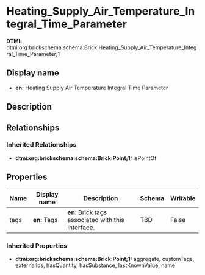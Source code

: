 # Heating_Supply_Air_Temperature_Integral_Time_Parameter
**DTMI:** dtmi:org:brickschema:schema:Brick:Heating_Supply_Air_Temperature_Integral_Time_Parameter;1
## Display name
- **en:** Heating Supply Air Temperature Integral Time Parameter
## Description
## Relationships
### Inherited Relationships
* **dtmi:org:brickschema:schema:Brick:Point;1:** isPointOf
## Properties
|Name|Display name|Description|Schema|Writable|
|-|-|-|-|-|
|tags|**en**: Tags|**en**: Brick tags associated with this interface.|TBD|False|
### Inherited Properties
* **dtmi:org:brickschema:schema:Brick:Point;1:** aggregate, customTags, externalIds, hasQuantity, hasSubstance, lastKnownValue, name

